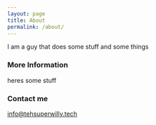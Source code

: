 ```yaml
---
layout: page
title: About
permalink: /about/
---
```


I am a guy that does some stuff and some things

### More Information

heres some stuff

### Contact me

[info@tehsuperwilly.tech](mailto:info@tehsuperwilly.tech)

